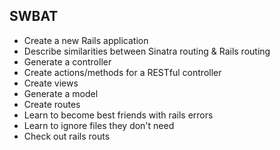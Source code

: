 ## SWBAT
- Create a new Rails application
- Describe similarities between Sinatra routing & Rails routing
- Generate a controller
- Create actions/methods for a RESTful controller
- Create views
- Generate a model
- Create routes
- Learn to become best friends with rails errors
- Learn to ignore files they don't need
- Check out rails routs
